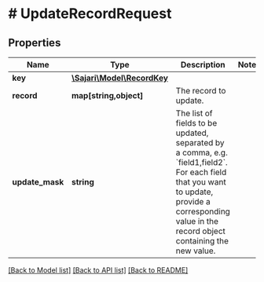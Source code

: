 # # UpdateRecordRequest

## Properties

| Name            | Type                                        | Description                                                                                                                                                                                                  | Notes |
| --------------- | ------------------------------------------- | ------------------------------------------------------------------------------------------------------------------------------------------------------------------------------------------------------------ | ----- |
| **key**         | [**\Sajari\Model\RecordKey**](RecordKey.md) |                                                                                                                                                                                                              |
| **record**      | **map[string,object]**                      | The record to update.                                                                                                                                                                                        |
| **update_mask** | **string**                                  | The list of fields to be updated, separated by a comma, e.g. &#x60;field1,field2&#x60;. For each field that you want to update, provide a corresponding value in the record object containing the new value. |

[[Back to Model list]](../../README.md#models) [[Back to API list]](../../README.md#endpoints) [[Back to README]](../../README.md)
